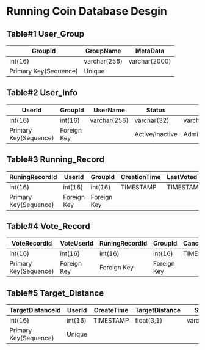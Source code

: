 # Running Coin Database Desgin

## Table#1 User_Group

| GroupId               | GroupName    | MetaData      |
| --------------------- | ------------ | ------------- |
| int(16)               | varchar(256) | varchar(2000) |
| Primary Key(Sequence) | Unique       |               |

## Table#2 User_Info

| UserId                | GroupId     | UserName     | Status          | Role         | Coins      | Icon | TotalDistance | MetaData      |
| --------------------- | ----------- | ------------ | --------------- | ------------ | ---------- | ---- | ------------- | ------------- |
| int(16)               | int(16)     | varchar(256) | varchar(32)     | varchar(32)  | int(16)    | blob | float(9,1)    | varchar(2000) |
| Primary Key(Sequence) | Foreign Key |              | Active/Inactive | Admin/Member | Default  0 |      |               |               |

## Table#3 Running_Record

| RuningRecordId        | UserId      | GroupId     | CreationTime | LastVotedTime | Status                            | Score  | SettledTime | EarnedCoins | Comments     | Evidence | Distance   |
| --------------------- | ----------- | ----------- | ------------ | ------------- | --------------------------------- | ------ | ----------- | ----------- | ------------ | -------- | ---------- |
| int(16)               | int(16)     | int(16)     | TIMESTAMP    | TIMESTAMP     | varchar(32)                       | int(4) | TIMESTAMP   | int(16)     | varchar(256) | blob     | float(3,1) |
| Primary Key(Sequence) | Foreign Key | Foreign Key |              |               | Submitted/Expired/Rejected/Passed |        |             |             |              |          |            |

## Table#4 Vote_Record

| VoteRecordId          | VoteUserId  | RuningRecordId | GroupId     | CanceledTime | Status         | Score  | Comments    | VotedTime |
| --------------------- | ----------- | -------------- | ----------- | ------------ | -------------- | ------ | ----------- | --------- |
| int(16)               | int(16)     | int(16)        | int(16)     | TIMESTAMP    | varchar(32)    | int(4) | varchar(32) | TIMESTAMP |
| Primary Key(Sequence) | Foreign Key | Foreign Key    | Foreign Key |              | Voted/Canceled | 1 / -1 |             |           |

## Table#5 Target_Distance

| TargetDistanceId      | UserId  | CreateTime | TargetDistance | Status      |
| --------------------- | ------- | ---------- | -------------- | ----------- |
| int(16)               | int(16) | TIMESTAMP  | float(3,1)     | varchar(32) |
| Primary Key(Sequence) | Unique  |            |                |             |
